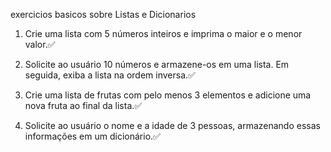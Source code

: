 exercicios basicos sobre Listas e Dicionarios

1. Crie uma lista com 5 números inteiros e imprima o maior e o menor valor.✅

2. Solicite ao usuário 10 números e armazene-os em uma lista. Em seguida, exiba a lista na ordem inversa.✅

3. Crie uma lista de frutas com pelo menos 3 elementos e adicione uma nova fruta ao final da lista.✅

4. Solicite ao usuário o nome e a idade de 3 pessoas, armazenando essas informações em um dicionário.✅



